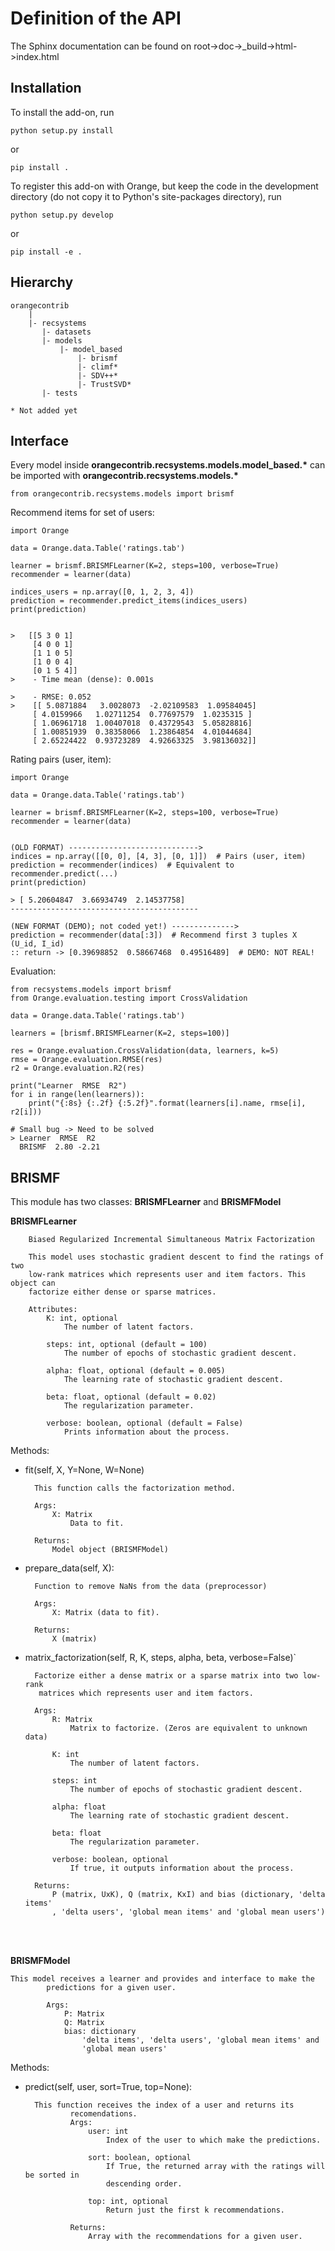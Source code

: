 Definition of the API
=====================

The Sphinx documentation can be found on root->doc->_build->html->index.html


Installation
------------

To install the add-on, run

    python setup.py install

or

    pip install .

To register this add-on with Orange, but keep the code in the development directory (do not copy it to 
Python's site-packages directory), run

    python setup.py develop

or

    pip install -e .


Hierarchy
---------
```
orangecontrib
    |
    |- recsystems
       |- datasets
       |- models
           |- model_based
               |- brismf
               |- climf*
               |- SDV++*
               |- TrustSVD*
       |- tests
       
* Not added yet
```



Interface
---------

Every model inside **orangecontrib.recsystems.models.model_based.\*** can be imported with **orangecontrib.recsystems.models.\***

    from orangecontrib.recsystems.models import brismf
    
Recommend items for set of users:

    import Orange

    data = Orange.data.Table('ratings.tab')

    learner = brismf.BRISMFLearner(K=2, steps=100, verbose=True)
    recommender = learner(data)

    indices_users = np.array([0, 1, 2, 3, 4])
    prediction = recommender.predict_items(indices_users)
    print(prediction)
    
    
    >   [[5 3 0 1]
         [4 0 0 1]
         [1 1 0 5]
         [1 0 0 4]
         [0 1 5 4]]
    >    - Time mean (dense): 0.001s
       
    >    - RMSE: 0.052
    >    [[ 5.0871884   3.0028073  -2.02109583  1.09584045]
         [ 4.0159966   1.02711254  0.77697579  1.0235315 ]
         [ 1.06961718  1.00407018  0.43729543  5.05828816]
         [ 1.00851939  0.38358066  1.23864854  4.01044684]
         [ 2.65224422  0.93723289  4.92663325  3.98136032]]

Rating pairs (user, item):

    import Orange

    data = Orange.data.Table('ratings.tab')

    learner = brismf.BRISMFLearner(K=2, steps=100, verbose=True)
    recommender = learner(data)
    
    
    (OLD FORMAT) ----------------------------->
    indices = np.array([[0, 0], [4, 3], [0, 1]])  # Pairs (user, item)
    prediction = recommender(indices)  # Equivalent to recommender.predict(...)
    print(prediction)
    
    > [ 5.20604847  3.66934749  2.14537758]
    ------------------------------------------
    
    (NEW FORMAT (DEMO); not coded yet!) -------------->
    prediction = recommender(data[:3])  # Recommend first 3 tuples X (U_id, I_id)
    :: return -> [0.39698852  0.58667468  0.49516489]  # DEMO: NOT REAL!
    
    
    


Evaluation:

    from recsystems.models import brismf
    from Orange.evaluation.testing import CrossValidation
    
    data = Orange.data.Table('ratings.tab')
    
    learners = [brismf.BRISMFLearner(K=2, steps=100)]
    
    res = Orange.evaluation.CrossValidation(data, learners, k=5)
    rmse = Orange.evaluation.RMSE(res)
    r2 = Orange.evaluation.R2(res)
    
    print("Learner  RMSE  R2")
    for i in range(len(learners)):
        print("{:8s} {:.2f} {:5.2f}".format(learners[i].name, rmse[i], r2[i]))
        
    # Small bug -> Need to be solved
    > Learner  RMSE  R2
      BRISMF  2.80 -2.21
    
BRISMF
------

This module has two classes: **BRISMFLearner** and **BRISMFModel**

**BRISMFLearner**
```
    Biased Regularized Incremental Simultaneous Matrix Factorization

    This model uses stochastic gradient descent to find the ratings of two
    low-rank matrices which represents user and item factors. This object can
    factorize either dense or sparse matrices.

    Attributes:
        K: int, optional
            The number of latent factors.

        steps: int, optional (default = 100)
            The number of epochs of stochastic gradient descent.

        alpha: float, optional (default = 0.005)
            The learning rate of stochastic gradient descent.

        beta: float, optional (default = 0.02)
            The regularization parameter.

        verbose: boolean, optional (default = False)
            Prints information about the process.
```

Methods:

* fit(self, X, Y=None, W=None)

        This function calls the factorization method.

        Args:
            X: Matrix
                Data to fit.

        Returns:
            Model object (BRISMFModel)

* prepare_data(self, X):

        Function to remove NaNs from the data (preprocessor)

        Args:
            X: Matrix (data to fit).

        Returns:
            X (matrix)

* matrix_factorization(self, R, K, steps, alpha, beta, verbose=False)`

        Factorize either a dense matrix or a sparse matrix into two low-rank
         matrices which represents user and item factors.

        Args:
            R: Matrix
                Matrix to factorize. (Zeros are equivalent to unknown data)

            K: int
                The number of latent factors.

            steps: int
                The number of epochs of stochastic gradient descent.

            alpha: float
                The learning rate of stochastic gradient descent.

            beta: float
                The regularization parameter.

            verbose: boolean, optional
                If true, it outputs information about the process.

        Returns:
            P (matrix, UxK), Q (matrix, KxI) and bias (dictionary, 'delta items'
            , 'delta users', 'global mean items' and 'global mean users')

<br>
<br>

**BRISMFModel**

```
This model receives a learner and provides and interface to make the
        predictions for a given user.

        Args:
            P: Matrix
            Q: Matrix
            bias: dictionary
                'delta items', 'delta users', 'global mean items' and
                'global mean users'
```

Methods:

* predict(self, user, sort=True, top=None):

        This function receives the index of a user and returns its
                recomendations.
                Args:
                    user: int
                        Index of the user to which make the predictions.
        
                    sort: boolean, optional
                        If True, the returned array with the ratings will be sorted in
                        descending order.
        
                    top: int, optional
                        Return just the first k recommendations.
        
                Returns:
                    Array with the recommendations for a given user.